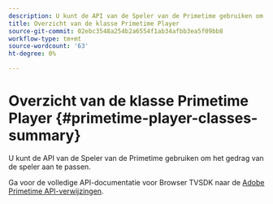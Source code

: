 ```yaml
---
description: U kunt de API van de Speler van de Primetime gebruiken om het gedrag van de speler aan te passen.
title: Overzicht van de klasse Primetime Player
source-git-commit: 02ebc3548a254b2a6554f1ab34afbb3ea5f09bb8
workflow-type: tm+mt
source-wordcount: '63'
ht-degree: 0%

---
```


# Overzicht van de klasse Primetime Player {#primetime-player-classes-summary}

U kunt de API van de Speler van de Primetime gebruiken om het gedrag van de speler aan te passen.

Ga voor de volledige API-documentatie voor Browser TVSDK naar de [Adobe Primetime API-verwijzingen](https://help.adobe.com/en_US/primetime/api/index.html#api-Adobe_Primetime_API_References).
